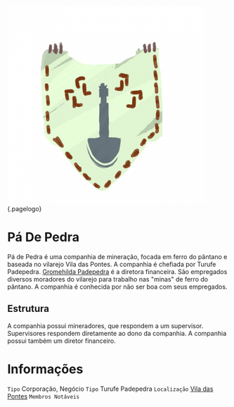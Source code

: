 <!-- TITLE: Pá De Pedra -->
<!-- SUBTITLE: Visão geral sobre Pá De Pedra -->
![009 C 050 Deb 8947 F 3 Da 38 F 101 Ce 4 B 76 C 6](/uploads/simbolos/009-c-050-deb-8947-f-3-da-38-f-101-ce-4-b-76-c-6.png "009 C 050 Deb 8947 F 3 Da 38 F 101 Ce 4 B 76 C 6"){.pagelogo}
# Pá De Pedra
Pá de Pedra é uma companhia de mineração, focada em ferro do pântano e baseada no vilarejo Vila das Pontes. A companhia é chefiada por Turufe Padepedra. [Gromehilda Padepedra]() é a diretora financeira. São empregados diversos moradores do vilarejo para trabalho nas "minas" de ferro do pântano. A companhia é conhecida por não ser boa com seus empregados.

## Estrutura
A companhia possui mineradores, que respondem a um supervisor. Supervisores respondem diretamente ao dono da companhia. A companhia possui também um diretor financeiro.

# Informações
`Tipo` Corporação, Negócio
`Tipo` Turufe Padepedra
`Localização` [Vila das Pontes]()
`Membros Notáveis`
